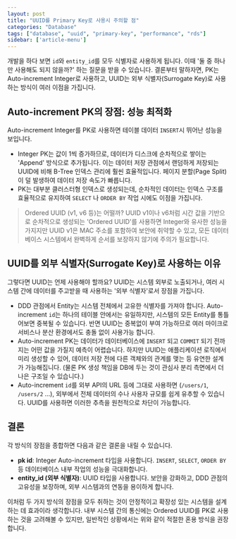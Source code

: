 ```yaml
---
layout: post
title: "UUID를 Primary Key로 사용시 주의할 점"
categories: "Database"
tags: ["database", "uuid", "primary-key", "performance", "rds"]
sidebar: ['article-menu']
---
```


개발을 하다 보면 `id`와 `entity_id`를 모두 식별자로 사용하게 됩니다. 이때 '둘 중 하나만 사용해도 되지 않을까?' 하는 질문을 받을 수 있습니다.
결론부터 말하자면, PK는 Auto-increment Integer로 사용하고, UUID는 외부 식별자(Surrogate Key)로 사용하는 방식이 여러 이점을 가집니다.

## Auto-increment PK의 장점: 성능 최적화

Auto-increment Integer를 PK로 사용하면 테이블 데이터 `INSERT`시 뛰어난 성능을 보입니다.

- Integer PK는 값이 1씩 증가하므로, 데이터가 디스크에 순차적으로 쌓이는 'Append' 방식으로 추가됩니다. 이는 데이터 저장 관점에서 랜덤하게 저장되는 UUID에 비해 B-Tree 인덱스 관리에 훨씬 효율적입니다. 페이지 분할(Page Split)이 덜 발생하여 데이터 저장 속도가 빠릅니다.
- PK는 대부분 클러스터형 인덱스로 생성되는데, 순차적인 데이터는 인덱스 구조를 효율적으로 유지하여 `SELECT` 나 `ORDER BY` 작업 시에도 이점을 가집니다.

> Ordered UUID (v1, v6 등)는 어떨까?
> UUID v1이나 v6처럼 시간 값을 기반으로 순차적으로 생성되는 'Ordered UUID'를 사용하면 Integer와 유사한 성능을 가지지만 UUID v1은 MAC 주소를 포함하여 보안에 취약할 수 있고, 모든 데이터베이스 시스템에서 완벽하게 순서를 보장하지 않기에 주의가 필요합니다.

## UUID를 외부 식별자(Surrogate Key)로 사용하는 이유

그렇다면 UUID는 언제 사용해야 할까요? UUID는 시스템 외부로 노출되거나, 여러 시스템 간에 데이터를 주고받을 때 사용하는 '외부 식별자'로서 장점을 가집니다.

- DDD 관점에서 Entity는 시스템 전체에서 고유한 식별자를 가져야 합니다. Auto-increment `id`는 하나의 테이블 안에서는 유일하지만, 시스템의 모든 Entity를 통틀어보면 중복될 수 있습니다. 반면 UUID는 중복없이 부여 가능하므로 여러 마이크로서비스나 분산 환경에서도 충돌 없이 사용가능 합니다.
- Auto-increment PK는 데이터가 데이터베이스에 `INSERT` 되고 `COMMIT` 되기 전까지는 어떤 값을 가질지 예측이 어렵습니다. 하지만 UUID는 애플리케이션 로직에서 미리 생성할 수 있어, 데이터 저장 전에 다른 객체와의 관계를 맺는 등 유연한 설계가 가능해집니다. 
     (물론 PK 생성 책임을 DB에 두는 것이 관심사 분리 측면에서 더 나은 구조일 수 있습니다.)
- Auto-increment `id`를 외부 API의 URL 등에 그대로 사용하면 (`/users/1`, `/users/2` ...), 외부에서 전체 데이터의 수나 사용자 규모를 쉽게 유추할 수 있습니다. UUID를 사용하면 이러한 추측을 원천적으로 차단이 가능합니다.

## 결론

각 방식의 장점을 종합하면 다음과 같은 결론을 내릴 수 있습니다.

- **pk id**: Integer Auto-increment 타입을 사용합니다. `INSERT`, `SELECT`, `ORDER BY` 등 데이터베이스 내부 작업의 성능을 극대화합니다.
- **entity_id (외부 식별자)**: UUID 타입을 사용합니다. 보안을 강화하고, DDD 관점의 고유성을 보장하며, 외부 시스템과의 연동을 용이하게 합니다.

이처럼 두 가지 방식의 장점을 모두 취하는 것이 안정적이고 확장성 있는 시스템을 설계하는 데 효과이라 생각합니다.
내부 시스템 간의 통신에는 Ordered UUID를 PK로 사용하는 것을 고려해볼 수 있지만, 일반적인 상황에서는 위와 같이 적절한 혼용 방식을 권장합니다.
